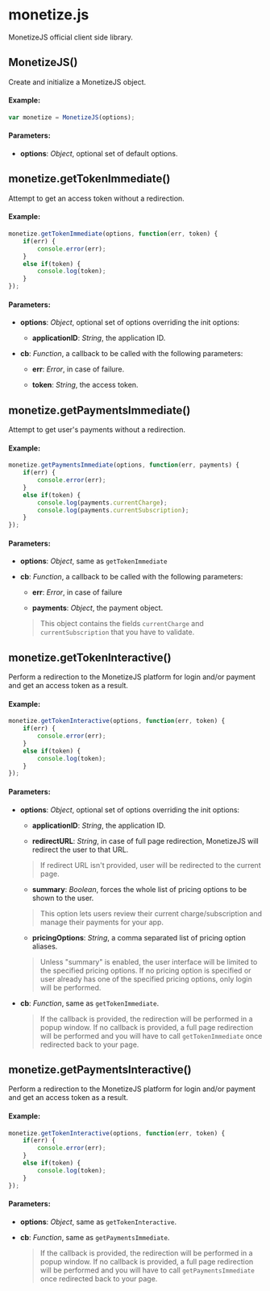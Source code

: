 # monetize.js

MonetizeJS official client side library.

## MonetizeJS()

Create and initialize a MonetizeJS object.


#### Example:

```js
var monetize = MonetizeJS(options);
```

#### Parameters:

- **options**: *Object*, optional set of default options.

## monetize.getTokenImmediate()

Attempt to get an access token without a redirection.


#### Example:

```js
monetize.getTokenImmediate(options, function(err, token) {
    if(err) {
        console.error(err);
    }
    else if(token) {
        console.log(token);
    }
});
```

#### Parameters:

- **options**: *Object*, optional set of options overriding the init options: 
     - **applicationID**: *String*, the application ID.


- **cb**: *Function*, a callback to be called with the following parameters: 
     - **err**: *Error*, in case of failure.

     - **token**: *String*, the access token.

## monetize.getPaymentsImmediate()

Attempt to get user's payments without a redirection.


#### Example:

```js
monetize.getPaymentsImmediate(options, function(err, payments) {
    if(err) {
        console.error(err);
    }
    else if(token) {
        console.log(payments.currentCharge);
        console.log(payments.currentSubscription);
    }
});
```

#### Parameters:

- **options**: *Object*, same as `getTokenImmediate` 

- **cb**: *Function*, a callback to be called with the following parameters: 
     - **err**: *Error*, in case of failure

     - **payments**: *Object*, the payment object.

     > This object contains the fields `currentCharge` and `currentSubscription` that you have to validate.

## monetize.getTokenInteractive()

Perform a redirection to the MonetizeJS platform for login and/or payment and get an access token as a result.


#### Example:

```js
monetize.getTokenInteractive(options, function(err, token) {
    if(err) {
        console.error(err);
    }
    else if(token) {
        console.log(token);
    }
});
```

#### Parameters:

- **options**: *Object*, optional set of options overriding the init options: 
     - **applicationID**: *String*, the application ID.

     - **redirectURL**: *String*, in case of full page redirection, MonetizeJS will redirect the user to that URL.

     > If redirect URL isn't provided, user will be redirected to the current page.

     - **summary**: *Boolean*, forces the whole list of pricing options to be shown to the user.

     > This option lets users review their current charge/subscription and manage their payments for your app.

     - **pricingOptions**: *String*, a comma separated list of pricing option aliases.

     > Unless "summary" is enabled, the user interface will be limited to the specified pricing options.
     If no pricing option is specified or user already has one of the specified pricing options, only login will be performed.


- **cb**: *Function*, same as `getTokenImmediate`. 
     > If the callback is provided, the redirection will be performed in a popup window.
     > If no callback is provided, a full page redirection will be performed and you will have to call `getTokenImmediate` once redirected back to your page.

## monetize.getPaymentsInteractive()

Perform a redirection to the MonetizeJS platform for login and/or payment and get an access token as a result.


#### Example:

```js
monetize.getTokenInteractive(options, function(err, token) {
    if(err) {
        console.error(err);
    }
    else if(token) {
        console.log(token);
    }
});
```

#### Parameters:

- **options**: *Object*, same as `getTokenInteractive`. 

- **cb**: *Function*, same as `getPaymentsImmediate`. 
     > If the callback is provided, the redirection will be performed in a popup window.
     > If no callback is provided, a full page redirection will be performed and you will have to call `getPaymentsImmediate` once redirected back to your page.

